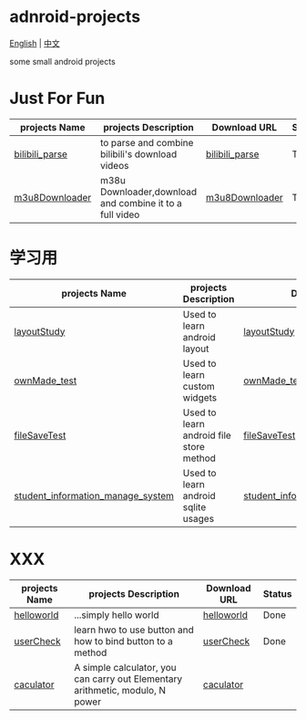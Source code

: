 # adnroid-projects

[English](./README.md) | [中文](./README_zh_CN.md)

some small android projects

# Just For Fun
projects Name|projects Description|Download URL|Status
--|--|--|--
[bilibili_parse](./bilibili_parse)|to parse and combine bilibili's download videos|[bilibili_parse](./app_release/bilibili_parse.apk)|TODO
[m3u8Downloader](./m3u8Downloader)|m38u Downloader,download and combine it to a full video|[m3u8Downloader](./app_release/m3u8Downloader.apk)|TODO


# 学习用
projects Name|projects Description|Download URL|Status
--|--|--|--
[layoutStudy](./layoutStudy)|Used to learn android layout|[layoutStudy](./app_release/layoutStudy.apk)|TODO
[ownMade_test](./ownMade_test)|Used to learn custom widgets|[ownMade_test](./app_release/ownMade_test.apk)|TODO
[fileSaveTest](./fileSaveTest)|Used to learn android file store method|[fileSaveTest](./app_release/fileSaveTest.apk)|TODO
[student_information_manage_system](./student_information_manage_system)|Used to learn android sqlite usages|[student_information_manage_system](./app_release/student_information_manage_system.apk)|TODO


# XXX
projects Name|projects Description|Download URL|Status
--|--|--|--
[helloworld](./helloworld)|...simply hello world|[helloworld](./app_release/helloworld.apk)|Done
[userCheck](./userCheck)|learn hwo to use button and how to bind button to a method|[userCheck](./app_release/userCheck.apk)|Done
[caculator](./classWork01_calculator)|A simple calculator, you can carry out  Elementary arithmetic, modulo, N power|[caculator](./app_release/classWork01_calculator.apk)



